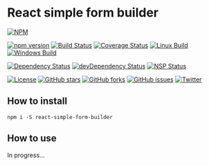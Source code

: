 # React simple form builder


[![NPM](https://nodei.co/npm/react-simple-form-builder.png)](https://npmjs.org/package/react-simple-form-builder)

[![npm version](https://badge.fury.io/js/react-simple-form-builder.svg)](https://badge.fury.io/js/react-simple-form-builder)
[![Build Status](https://travis-ci.org/evheniy/react-simple-form-builder.svg?branch=master)](https://travis-ci.org/evheniy/react-simple-form-builder)
[![Coverage Status](https://coveralls.io/repos/github/evheniy/react-simple-form-builder/badge.svg?branch=master)](https://coveralls.io/github/evheniy/react-simple-form-builder?branch=master)
[![Linux Build](https://img.shields.io/travis/evheniy/react-simple-form-builder/master.svg?label=linux)](https://travis-ci.org/evheniy/)
[![Windows Build](https://img.shields.io/appveyor/ci/evheniy/react-simple-form-builder/master.svg?label=windows)](https://ci.appveyor.com/project/evheniy/react-simple-form-builder)

[![Dependency Status](https://david-dm.org/evheniy/react-simple-form-builder.svg)](https://david-dm.org/evheniy/react-simple-form-builder)
[![devDependency Status](https://david-dm.org/evheniy/react-simple-form-builder/dev-status.svg)](https://david-dm.org/evheniy/react-simple-form-builder#info=devDependencies)
[![NSP Status](https://img.shields.io/badge/NSP%20status-no%20vulnerabilities-green.svg)](https://travis-ci.org/evheniy/react-simple-form-builder)

[![License](https://img.shields.io/badge/license-MIT-blue.svg)](https://raw.githubusercontent.com/evheniy/react-simple-form-builder/master/LICENSE)
[![GitHub stars](https://img.shields.io/github/stars/evheniy/react-simple-form-builder.svg)](https://github.com/evheniy/react-simple-form-builder/stargazers)
[![GitHub forks](https://img.shields.io/github/forks/evheniy/react-simple-form-builder.svg)](https://github.com/evheniy/react-simple-form-builder/network)
[![GitHub issues](https://img.shields.io/github/issues/evheniy/react-simple-form-builder.svg)](https://github.com/evheniy/react-simple-form-builder/issues)
[![Twitter](https://img.shields.io/twitter/url/https/github.com/evheniy/react-simple-form-builder.svg?style=social)](https://twitter.com/intent/tweet?text=Wow:&url=%5Bobject%20Object%5D)

## How to install

    npm i -S react-simple-form-builder
    
## How to use

In progress...


